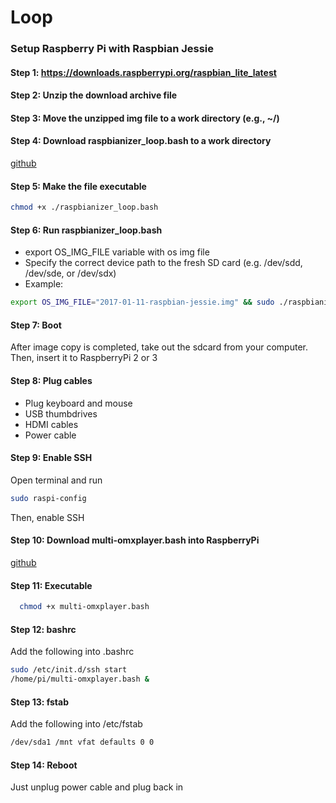 # Loop
### Setup Raspberry Pi with Raspbian Jessie
#### Step 1: https://downloads.raspberrypi.org/raspbian_lite_latest
#### Step 2: Unzip the download archive file
#### Step 3: Move the unzipped img file to a work directory (e.g., ~/)
#### Step 4: Download raspbianizer_loop.bash to a work directory
[github](https://raw.githubusercontent.com/do-i/Loop/master/raspbianizer_loop.bash)

#### Step 5: Make the file executable
```sh
chmod +x ./raspbianizer_loop.bash
```
#### Step 6: Run raspbianizer_loop.bash
- export OS_IMG_FILE variable with os img file
- Specify the correct device path to the fresh SD card (e.g. /dev/sdd, /dev/sde, or /dev/sdx)
- Example:
```sh
export OS_IMG_FILE="2017-01-11-raspbian-jessie.img" && sudo ./raspbianizer_loop.bash /dev/sdx
```

#### Step 7: Boot
After image copy is completed, take out the sdcard from your computer.
Then, insert it to RaspberryPi 2 or 3

#### Step 8: Plug cables
- Plug keyboard and mouse
- USB thumbdrives
- HDMI cables
- Power cable

#### Step 9: Enable SSH
Open terminal and run
```sh
sudo raspi-config
```
Then, enable SSH

#### Step 10: Download multi-omxplayer.bash into RaspberryPi
[github](https://raw.githubusercontent.com/do-i/Loop/master/multi-omxplayer.bash)

#### Step 11: Executable
```sh
  chmod +x multi-omxplayer.bash
```

#### Step 12: bashrc
Add the following into .bashrc
```sh
sudo /etc/init.d/ssh start
/home/pi/multi-omxplayer.bash &
```

#### Step 13: fstab
Add the following into /etc/fstab
```sh
/dev/sda1 /mnt vfat defaults 0 0
```

#### Step 14: Reboot
Just unplug power cable and plug back in
